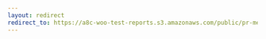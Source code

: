 ```yaml
---
layout: redirect
redirect_to: https://a8c-woo-test-reports.s3.amazonaws.com/public/pr-merge/41344/e2e/index.html
---
```


